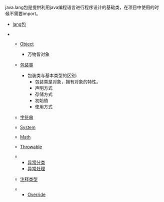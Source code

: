  java.lang包是提供利用java编程语言进行程序设计的基础类，在项目中使用的时候不需要import。

- [lang包](https://blog.csdn.net/weixin_43915808/article/details/91474659#lang_1)

- - [Object](https://blog.csdn.net/weixin_43915808/article/details/91474659#Object_7)

    - 万物皆对象

  - [包装类](https://blog.csdn.net/weixin_43915808/article/details/91474659#_99)

    - 包装类与基本类型的区别:
      - 包装类是对象，拥有对象的特性。
      - 声明方式
      - 存储方式
      - 初始值
      - 使用方式

  - [字符串](https://blog.csdn.net/weixin_43915808/article/details/91474659#_216)

  - [System](https://blog.csdn.net/weixin_43915808/article/details/91474659#System_277)

  - [Math](https://blog.csdn.net/weixin_43915808/article/details/91474659#Math_298)

  - [Throwable](https://blog.csdn.net/weixin_43915808/article/details/91474659#Throwable_304)

  - - [异常分类](https://blog.csdn.net/weixin_43915808/article/details/91474659#_322)
    - [异常处理](https://blog.csdn.net/weixin_43915808/article/details/91474659#_365)

  - [注释类型](https://blog.csdn.net/weixin_43915808/article/details/91474659#_428)

  - - [Override](https://blog.csdn.net/weixin_43915808/article/details/91474659#Override_430)